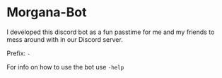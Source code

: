 # Morgana-Bot
I developed this discord bot as a fun passtime for me and my friends to mess around with in our Discord server.

Prefix: `-`

For info on how to use the bot use `-help`
